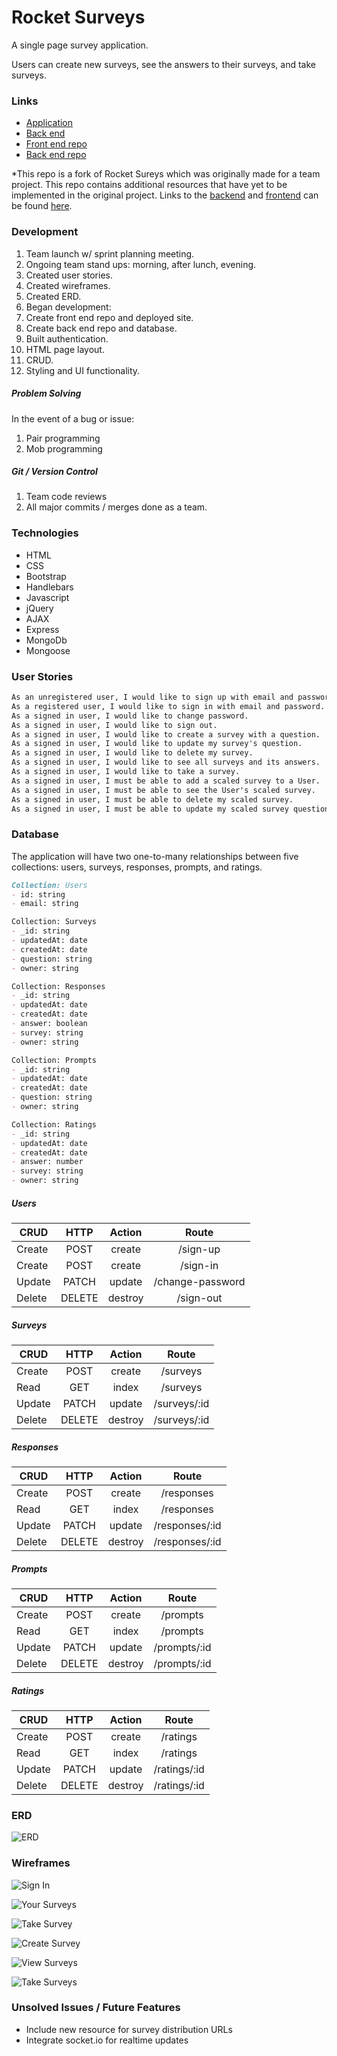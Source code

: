 # Rocket Surveys

A single page survey application.

Users can create new surveys, see the answers to their surveys, and take surveys.

### Links
- [Application](https://acupoftee.github.io/Rocket-Surveys-Client/)
- [Back end](https://rocket-surveys-acupoftee.herokuapp.com/)
- [Front end repo](https://github.com/acupoftee/Rocket-Surveys-Client)
- [Back end repo](https://github.com/acupoftee/rocket-surveys-api)

*This repo is a fork of Rocket Sureys which was originally made for a team project. This repo contains additional
resources that have yet to be implemented in the original project. Links to the [backend](https://github.com/sei3-team-rocket/rocket-surveys-api) and [frontend](https://github.com/sei3-team-rocket/Rocket-Surveys-Client) can be found [here](https://github.com/sei3-team-rocket).


### Development
1. Team launch w/ sprint planning meeting.
  1. Ongoing team stand ups: morning, after lunch, evening.
2. Created user stories.
3. Created wireframes.
4. Created ERD.
5. Began development:
  1. Create front end repo and deployed site.
  2. Create back end repo and database.
  3. Built authentication.
  4. HTML page layout.
  5. CRUD.
  6. Styling and UI functionality.

##### Problem Solving
In the event of a bug or issue:
1. Pair programming
2. Mob programming

##### Git / Version Control
1. Team code reviews
2. All major commits / merges done as a team.

### Technologies
- HTML
- CSS
- Bootstrap
- Handlebars
- Javascript
- jQuery
- AJAX
- Express
- MongoDb
- Mongoose

### User Stories

```md
As an unregistered user, I would like to sign up with email and password.
As a registered user, I would like to sign in with email and password.
As a signed in user, I would like to change password.
As a signed in user, I would like to sign out.
As a signed in user, I would like to create a survey with a question.
As a signed in user, I would like to update my survey's question.
As a signed in user, I would like to delete my survey.
As a signed in user, I would like to see all surveys and its answers.
As a signed in user, I would like to take a survey.
As a signed in user, I must be able to add a scaled survey to a User.
As a signed in user, I must be able to see the User's scaled survey.
As a signed in user, I must be able to delete my scaled survey.
As a signed in user, I must be able to update my scaled survey question.
```

### Database

The application will have two one-to-many relationships between five collections: users, surveys, responses, prompts, and ratings.

```md
Collection: Users
- id: string
- email: string

Collection: Surveys
- _id: string
- updatedAt: date
- createdAt: date
- question: string
- owner: string

Collection: Responses
- _id: string
- updatedAt: date
- createdAt: date
- answer: boolean
- survey: string
- owner: string

Collection: Prompts
- _id: string
- updatedAt: date
- createdAt: date
- question: string
- owner: string

Collection: Ratings
- _id: string
- updatedAt: date
- createdAt: date
- answer: number
- survey: string
- owner: string
```

##### Users

| CRUD        | HTTP           | Action | Route |
| ------------- |:-------------:| :-----:|:-----:|
| Create      | POST | create | /sign-up |
| Create     | POST      |  create | /sign-in |
| Update | PATCH     |    update | /change-password |
| Delete | DELETE     |    destroy | /sign-out |

##### Surveys

| CRUD        | HTTP           | Action | Route |
| ------------- |:-------------:| :-----:|:-----:|
| Create      | POST | create | /surveys |
| Read     | GET      |  index | /surveys |
| Update | PATCH     |    update | /surveys/:id |
| Delete | DELETE     |    destroy | /surveys/:id |

##### Responses

| CRUD        | HTTP           | Action | Route |
| ------------- |:-------------:| :-----:|:-----:|
| Create      | POST | create | /responses |
| Read     | GET      |  index | /responses |
| Update | PATCH     |    update | /responses/:id |
| Delete | DELETE     |    destroy | /responses/:id |

##### Prompts

| CRUD        | HTTP           | Action | Route |
| ------------- |:-------------:| :-----:|:-----:|
| Create      | POST | create | /prompts |
| Read     | GET      |  index | /prompts |
| Update | PATCH     |    update | /prompts/:id |
| Delete | DELETE     |    destroy | /prompts/:id |

##### Ratings

| CRUD        | HTTP           | Action | Route |
| ------------- |:-------------:| :-----:|:-----:|
| Create      | POST | create | /ratings |
| Read     | GET      |  index | /ratings |
| Update | PATCH     |    update | /ratings/:id |
| Delete | DELETE     |    destroy | /ratings/:id |

### ERD

![ERD](https://i.imgur.com/7buLNq7.jpg "ERD")

### Wireframes

![Sign In](https://i.imgur.com/IFRtMJ4.png "Sign In")

![Your Surveys](https://i.imgur.com/DV4t2Tc.png "Your Surveys")

![Take Survey](https://i.imgur.com/U7JzIY5.png "Take Survey")

![Create Survey](https://i.imgur.com/nfav5gf.png "Create Survey")

![View Surveys](https://i.imgur.com/qhdTgMA.jpg "View Surveys")

![Take Surveys](https://i.imgur.com/e8kd6W1.jpg "Take Surveys")

### Unsolved Issues / Future Features
- Include new resource for survey distribution URLs
- Integrate socket.io for realtime updates
